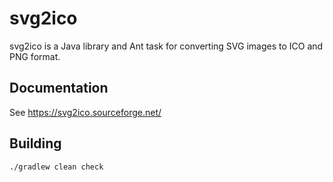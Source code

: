 # svg2ico

svg2ico is a Java library and Ant task for converting SVG images to ICO and PNG format.

## Documentation

See https://svg2ico.sourceforge.net/

## Building

```shell
./gradlew clean check
```
